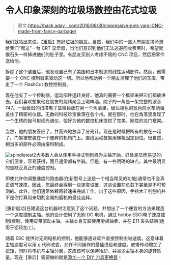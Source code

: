 # 令人印象深刻的垃圾场数控由花式垃圾

> 原文:[https://hack aday . com/2016/08/30/impressive-junk yard-CNC-made-from-fancy-garbage/](https://hackaday.com/2016/08/30/impressive-junkyard-cnc-made-from-fancy-garbage/)

我们就站出来说，[【重启】有好垃圾的朋友。](http://reboots.g-cipher.net/rabbot/)当然，我们中的一些人有朋友拼命想给我们“赠送”一台 CRT 显示器，当他们意识到他们无法逃避回收费用时，希望就像石头一样掉进他们的肚子里。有朋友买别人考虑不周的 CNC 项目，然后把零件送给他。

拆除了这个装置后，他发现自己有了美国和日本制造的线性运动部件。然而，他需要一个 CNC 控制器来驱动这一切。所以他帮助另一个朋友清理了他们的车库，带走了一个 FlashCut 数控控制器。

现在他有了一个控制器，运动部件运转良好，他真的需要一个框架来把它们都放进去。我们喜欢想象他在朋友的烧烤聚会上喝啤酒。院子的一角是一架完整的波音 747。一台破旧的扫描电子显微镜放在另一个角落里，破烂褪色的蓝色防水布勉强盖住了精密的仪器。无数的科技珍宝散落在各个州。就在那时，他在角落里发现了一个生锈的伽马射线光谱仪，恰好为他的数控机床提供了完美、刚性的龙门框架。

当然，他的朋友答应了，并高兴地放弃了分光计。现在是时候把所有的放在一起了。门架被安装在一个废弃的机构门上。直线运动框架用螺栓固定到位。很自然，相当多的部件必须由废料制成。

![spindletest2](../Images/bee9c36d69dbc15a607fc25ea21ef43d.png)大多数人会从使用手持式刳刨机为主轴开始。好处是显而易见的:它们便宜，容易获得，而且通常都有坐骑。但是，有一些明确的缺点，其中最明显的是缺乏真正的速度控制。

即使允许你调整速度的路由器(在新型号上这是一个相当常见的功能)通常也不会真正调节速度。因此，您最终会得到一些速度设置，这些设置在负载下甚至是不可预测的。此外，他们通常依赖高转速来完成工作。出于这些原因，手持木工刳刨机并不是你打算用来切割金属的磨机的最佳选择。

[重新启动]在建造这台机器时注意到了这个问题，并想出了一个便宜的方法来建造一个速度控制主轴。他的设计使用了无刷 DC 电机，通过 hobby ESC(电子速度控制)控制，使用皮带驱动主轴。主轴本身安装使用滑板轴承，并在 E11 夹头结束(适用于铝轻加工)。

随着 ESC 提供对无刷电机的控制，他能够通过软件直接控制主轴速度。这意味着主轴速度可以用 g 代码改变，允许不同操作的最佳进给和速度。皮带传动增加了扭矩，同时将电机与主轴分离，这应该可以保持冷却，并减少主轴本身的旋转质量。现在【重启】需要做的就是[添加一个 DIY 刀具更换器](https://hackaday.com/2016/06/20/hackaday-prize-entry-diy-automatic-tool-changer/)！